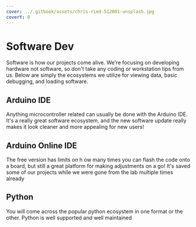 ```yaml
---
cover: ../.gitbook/assets/chris-ried-512801-unsplash.jpg
coverY: 0
---
```


# Software Dev

Software is how our projects come alive. We're focusing on developing hardware not software, so don't take any coding or workstation tips from us. Below are simply the ecosystems we utilize for viewing data, basic debugging, and loading software.&#x20;

## Arduino IDE

Anything microcontroller related can usually be done with the Arduino IDE. It's a really great software ecosystem, and the new software update really makes it look cleaner and more appealing for new users!&#x20;



## Arduino Online IDE

The free version has limits on h ow many times you can flash the code onto a board, but still a great platform for making adjustments on a go! It's saved some of our projects while we were gone from the lab multiple times already

## Python

You will come across the popular python ecosystem in one format or the other. Python is well supported and well maintained









